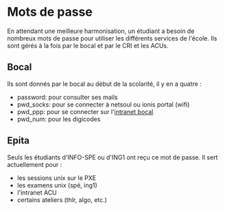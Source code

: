 # Mots de passe

En attendant une meilleure harmonisation, un étudiant a besoin de nombreux mots de passe pour utiliser les différents services de l'école. Ils sont gérés à la fois par le bocal et par le CRI et les ACUs.

## Bocal

Ils sont donnés par le bocal au début de la scolarité, il y en a quatre :

 * password: pour consulter ses mails
 * pwd_socks: pour se connecter à netsoul ou ionis portal (wifi)
 * pwd_ppp: pour se connecter sur l'[intranet bocal](http://intra.bocal.org)
 * pwd_num: pour les digicodes

## Epita

Seuls les étudiants d'INFO-SPE ou d'ING1 ont reçu ce mot de passe. Il sert actuellement pour :

 * les sessions unix sur le PXE
 * les examens unix (spé, ing1)
 * l'intranet ACU
 * certains ateliers (thlr, algo, etc.)

